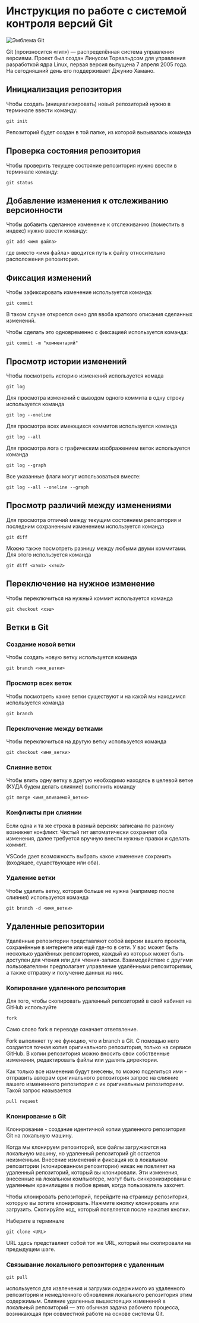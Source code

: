 # **Инструкция по работе с системой контроля версий Git**

![Эмблема Git](git.jpg)

Git (произносится «гит») — распределённая система управления версиями. Проект был создан Линусом Торвальдсом для управления разработкой ядра Linux, первая версия выпущена 7 апреля 2005 года. На сегодняшний день его поддерживает Джунио Хамано.

## Инициализация репозитория

Чтобы создать (инициализировать) новый репозиторий нужно в терминале ввести команду:

    git init

Репозиторий будет создан в той папке, из которой вызывалась команда

## Проверка состояния репозитория

Чтобы проверить текущее состояние репозитория нужно ввести в терминале команду:

    git status

## Добавление изменения к отслеживанию версионности

Чтобы добавить сделанное изменение к отслеживанию (поместить в индекс) нужно ввести команду:

    git add <имя файла>

где вместо <имя файла> вводится путь к файлу относительно расположения репозитория.

## Фиксация изменений

Чтобы зафиксировать изменение используется команда:

    git commit

В таком случае откроется окно для ввоба краткого описания сделанных изменений.

Чтобы сделать это одновременно с фиксацией используется команда:

    git commit -m "комментарий"

## Просмотр истории изменений

Чтобы посмотреть историю изменений используется комада

    git log

Для просмотра изменений с выводом одного коммита в одну строку используется команда

    git log --oneline

Для просмотра всех имеющихся коммитов используется команда

    git log --all

Для просмотра лога с графическим изображением веток используется команда

    git log --graph

Все указанные флаги могут использоваться вместе:

    git log --all --oneline --graph

## Просмотр различий между изменениями

Для просмотра отличий между текущим состоянием репозитория и последним сохраненным изменением используется команда

    git diff

Можно также посмотреть разницу между любыми двуми коммитами. Для этого используется команда

    git diff <хэш1> <хэш2>

## Переключение на нужное изменение

Чтобы переключиться на нужный коммит используется команда

    git checkout <хэш>

## Ветки в Git

### Создание новой ветки

Чтобы создать новую ветку используется команда

    git branch <имя_ветки>

### Просмотр всех веток

Чтобы посмотреть какие ветки существуют и на какой мы находимся используется команда

    git branch

### Переключение между ветками

Чтобы переключиться на другую ветку используется команда

    git checkout <имя_ветки>

### Слияние веток

Чтобы влить одну ветку в другую необходимо находясь в целевой ветке (КУДА будем делать слияние) выполнить команду

    git merge <имя_вливаемой_ветки>

### Конфликты при слиянии

Если одна и та же строка в разный версиях записана по разному возникнет конфликт.
Чистый гит автоматически сохраняет оба изменения, далее требуется вручную внести нужные правки и сделать коммит.

VSСode дает возможность выбрать какое изменение сохранить (входящее, существующее или оба).

### Удаление ветки

Чтобы удалить ветку, которая больше не нужна (например после слияния) используется команда

    git branch -d <имя_ветки>

## Удаленные репозитории

Удалённые репозитории представляют собой версии вашего проекта, сохранённые в интернете или ещё где-то в сети. У вас может быть несколько удалённых репозиториев, каждый из которых может быть доступен для чтения или для чтения-записи. Взаимодействие с другими пользователями предполагает управление удалёнными репозиториями, а также отправку и получение данных из них.

### Копирование удаленного репозитория

Для того, чтобы скопировать удаленный репозиторий в свой кабинет на GitHub используйте 

    fork

Само слово fork в переводе означает ответвление. 

Fork выполняет ту же функцию, что и branch в Git. С помощью него создается точная копия оригинального репозитория, только на сервисе GitHub. В копии репозитория можно вносить свои собственные изменения, редактировать файлы или удалять директории.

Как только все изменения будут внесены, то можно поделиться ими - отправить авторам оригинального репозитория запрос на слияние вашего измененного репозитория с их оригинальным репозиторием. Такой запрос называется

    pull request

### Клонирование в Git  

Клонирование - создание идентичной копии удаленного репозитория Git на локальную машину.

Когда мы клонируем репозиторий, все файлы загружаются на локальную машину, но удаленный репозиторий git остается неизменным. Внесение изменений и фиксация их в локальном репозитории (клонированном репозитории) никак не повлияет на удаленный репозиторий, который вы клонировали. Эти изменения, внесенные на локальном компьютере, могут быть синхронизированы с удаленным хранилищем в любое время, когда пользователь захочет.

Чтобы клонировать репозиторий, перейдите на страницу репозитория, которую вы хотите клонировать.
Нажмите кнопку клонировать или загрузить.
Скопируйте код, который появляется после нажатия кнопки.

Наберите в терминале

    git clone <URL>

URL здесь представляет собой тот же URL, который мы скопировали на предыдущем шаге.

### Связывание локального репозитория с удаленным

    git pull 

используется для извлечения и загрузки содержимого из удаленного репозитория и немедленного обновления локального репозитория этим содержимым. Слияние удаленных вышестоящих изменений в локальный репозиторий — это обычная задача рабочего процесса, возникающая при совместной работе на основе системы Git.
